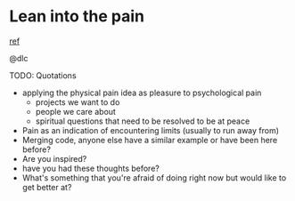 # Lean into the pain
[ref](http://www.aaronsw.com/weblog/dalio)

@dlc

TODO: Quotations
>

* applying the physical pain idea as pleasure to psychological pain
  * projects we want to do
  * people we care about
  * spiritual questions that need to be resolved to be at peace
* Pain as an indication of encountering limits (usually to run away from)
* Merging code, anyone else have a similar example or have been here before?
* Are you inspired?
* have you had these thoughts before?
* What's something that you're afraid of doing right now but would like to get better at?
